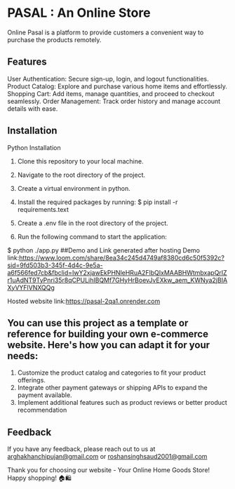 
# PASAL : An Online Store

Online Pasal is a platform to provide customers a convenient way to purchase the products remotely.       

## Features
User Authentication: Secure sign-up, login, and logout functionalities.
Product Catalog: Explore and purchase various home items and effortlessly.   
Shopping Cart: Add items, manage quantities, and proceed to checkout seamlessly.
Order Management: Track order history and manage account details with ease.


## Installation

Python Installation

1. Clone this repository to your local machine.
2. Navigate to the root directory of the project.
3. Create a virtual environment in python.
4. Install the required packages by running:
$ pip install -r requirements.text

5. Create a .env file in the root directory of the project.
6. Run the following command to start the application:

$ python ./app.py
##Demo and Link generated after hosting
 Demo link:https://www.loom.com/share/8ea34c245d4749af8380cd6c50f5392c?sid=9fd503b3-345f-4d4c-9e5a-a6f566fed7cb&fbclid=IwY2xjawEkPHNleHRuA2FlbQIxMAABHWtmbxapQrIZr1uAdNT9TyPnri35r8qCPULihIBQMf7GHyHrBoevJvEXkw_aem_KWNya2jBIAXyVYFlVNXQQg

 Hosted website link:https://pasal-2qa1.onrender.com



## You can use this project as a template or reference for building your own e-commerce website. Here's how you can adapt it for your needs:

1. Customize the product catalog and categories to fit your product offerings.
2. Integrate other payment gateways or shipping APIs to expand the payment available.
3. Implement additional features such as product reviews or better product recommendation

## Feedback

If you have any feedback, please reach out to us at arghakhanchipujan@gmail.com or roshansinghsaud2001@gmail.com

Thank you for choosing our website - Your Online Home Goods Store! Happy shopping! 🏠🛍️
